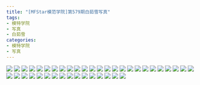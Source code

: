 ```yaml
---
title: "[MFStar模范学院]第579期白茹雪写真"
tags: 
- 模特学院
- 写真
- 白茹雪
categories:
- 模特学院
- 写真
---
```


![](https://img.ilovese.xyz/1734709001451.webp)
![](https://img.ilovese.xyz/1734709002960.webp)
![](https://img.ilovese.xyz/1734709004515.webp)
![](https://img.ilovese.xyz/1734709005977.webp)
![](https://img.ilovese.xyz/1734709007873.webp)
![](https://img.ilovese.xyz/1734709009780.webp)
![](https://img.ilovese.xyz/1734709011186.webp)
![](https://img.ilovese.xyz/1734709013194.webp)
![](https://img.ilovese.xyz/1734709014863.webp)
![](https://img.ilovese.xyz/1734709016790.webp)
![](https://img.ilovese.xyz/1734709018560.webp)
![](https://img.ilovese.xyz/1734709020494.webp)
![](https://img.ilovese.xyz/1734709022000.webp)
![](https://img.ilovese.xyz/1734709023727.webp)
![](https://img.ilovese.xyz/1734709025195.webp)
![](https://img.ilovese.xyz/1734709026777.webp)
![](https://img.ilovese.xyz/1734709028511.webp)
![](https://img.ilovese.xyz/1734709030528.webp)
![](https://img.ilovese.xyz/1734709032558.webp)
![](https://img.ilovese.xyz/1734709034625.webp)
![](https://img.ilovese.xyz/1734709036704.webp)
![](https://img.ilovese.xyz/1734709038505.webp)
![](https://img.ilovese.xyz/1734709040354.webp)
![](https://img.ilovese.xyz/1734709042134.webp)
![](https://img.ilovese.xyz/1734709044634.webp)
![](https://img.ilovese.xyz/1734709046814.webp)
![](https://img.ilovese.xyz/1734709048754.webp)
![](https://img.ilovese.xyz/1734709050535.webp)
![](https://img.ilovese.xyz/1734709052437.webp)
![](https://img.ilovese.xyz/1734709054145.webp)
![](https://img.ilovese.xyz/1734709056207.webp)
![](https://img.ilovese.xyz/1734709058170.webp)
![](https://img.ilovese.xyz/1734709059777.webp)
![](https://img.ilovese.xyz/1734709061050.webp)
![](https://img.ilovese.xyz/1734709062825.webp)
![](https://img.ilovese.xyz/1734709064679.webp)
![](https://img.ilovese.xyz/1734709066151.webp)
![](https://img.ilovese.xyz/1734709068168.webp)
![](https://img.ilovese.xyz/1734709069791.webp)
![](https://img.ilovese.xyz/1734709071055.webp)
![](https://img.ilovese.xyz/1734709072901.webp)
